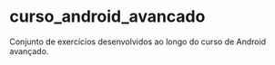 # curso_android_avancado
Conjunto de exercícios desenvolvidos ao longo do curso de Android avançado.
